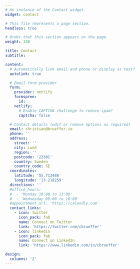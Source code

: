 ```yaml
---
# An instance of the Contact widget.
widget: contact

# This file represents a page section.
headless: true

# Order that this section appears on the page.
weight: 130

title: Contact
subtitle:

content:
  # Automatically link email and phone or display as text?
  autolink: true

  # Email form provider
  form:
    provider: netlify
    formspree:
      id:
    netlify:
      # Enable CAPTCHA challenge to reduce spam?
      captcha: false

  # Contact details (edit or remove options as required)
  email: christian@brueffer.io
  phone: ''
  address:
    street: ''
    city: Lund
    region: ''
    postcode: '22381'
    country: Sweden
    country_code: SE
  coordinates:
    latitude: '55.713486'
    longitude: '13.218259'
  directions: ''
  #office_hours:
  #  - 'Monday 10:00 to 13:00'
  #  - 'Wednesday 09:00 to 10:00'
  #appointment_url: 'https://calendly.com'
  contact_links:
    - icon: twitter
      icon_pack: fab
      name: Connect on Twitter
      link: 'https://twitter.com/cbrueffer'
    - icon: linkedin
      icon_pack: fab
      name: Connect on LinkedIn
      link: 'https://www.linkedin.com/in/cbrueffer'

design:
  columns: '2'
---
```

